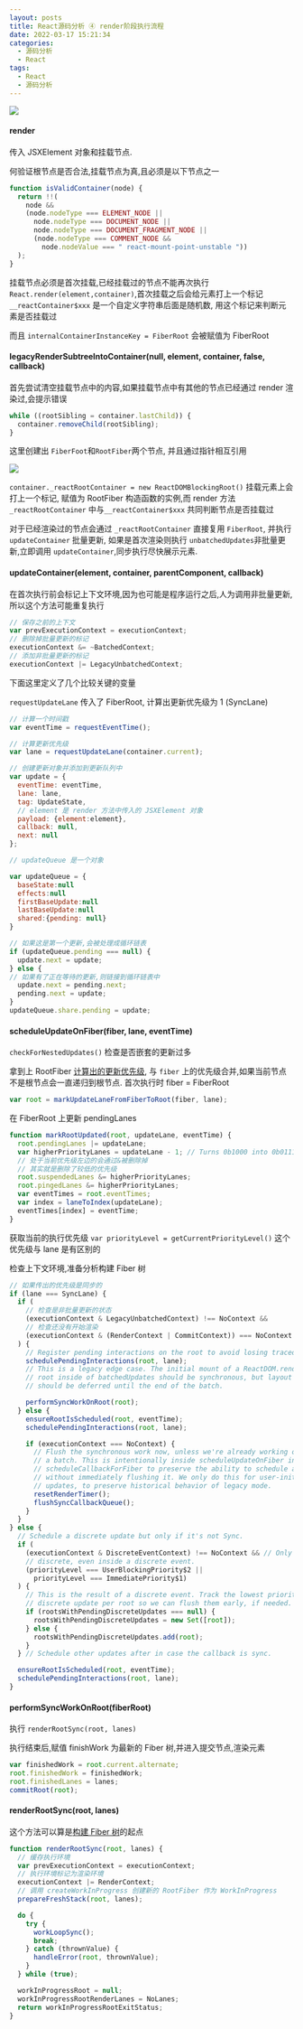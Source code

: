 ```yaml
---
layout: posts
title: React源码分析 ④ render阶段执行流程
date: 2022-03-17 15:21:34
categories:
  - 源码分析
  - React
tags:
  - React
  - 源码分析
---
```


![](0001.png)

#### render

传入 JSXElement 对象和挂载节点.

何验证根节点是否合法,挂载节点为真,且必须是以下节点之一

```js
function isValidContainer(node) {
  return !!(
    node &&
    (node.nodeType === ELEMENT_NODE ||
      node.nodeType === DOCUMENT_NODE ||
      node.nodeType === DOCUMENT_FRAGMENT_NODE ||
      (node.nodeType === COMMENT_NODE &&
        node.nodeValue === " react-mount-point-unstable "))
  );
}
```

挂载节点必须是首次挂载,已经挂载过的节点不能再次执行 `React.render(element,container)`,首次挂载之后会给元素打上一个标记 `__reactContainer$xxx` 是一个自定义字符串后面是随机数, 用这个标记来判断元素是否挂载过

而且 `internalContainerInstanceKey = FiberRoot` 会被赋值为 FiberRoot

#### legacyRenderSubtreeIntoContainer(null, element, container, false, callback)

首先尝试清空挂载节点中的内容,如果挂载节点中有其他的节点已经通过 render 渲染过,会提示错误

```js
while ((rootSibling = container.lastChild)) {
  container.removeChild(rootSibling);
}
```

这里创建出 `FiberFoot`和`RootFiber`两个节点, 并且通过指针相互引用

![](0002.png)

`container._reactRootContainer = new ReactDOMBlockingRoot()` 挂载元素上会打上一个标记, 赋值为 RootFiber 构造函数的实例,而 render 方法 `_reactRootContainer` 中与`__reactContainer$xxx` 共同判断节点是否挂载过

对于已经渲染过的节点会通过 `_reactRootContainer` 直接复用 `FiberRoot`, 并执行 `updateContainer` 批量更新, 如果是首次渲染则执行 `unbatchedUpdates`非批量更新,立即调用 `updateContainer`,同步执行尽快展示元素.

#### updateContainer(element, container, parentComponent, callback)

在首次执行前会标记上下文环境,因为也可能是程序运行之后,人为调用非批量更新,所以这个方法可能重复执行

```js
// 保存之前的上下文
var prevExecutionContext = executionContext;
// 删除掉批量更新的标记
executionContext &= ~BatchedContext;
// 添加非批量更新的标记
executionContext |= LegacyUnbatchedContext;
```

下面这里定义了几个比较关键的变量

`requestUpdateLane` 传入了 FiberRoot, <span id="requestUpdateLane">计算出更新优先级为 1 (SyncLane)</span>

```js
// 计算一个时间戳
var eventTime = requestEventTime();

// 计算更新优先级
var lane = requestUpdateLane(container.current);

// 创建更新对象并添加到更新队列中
var update = {
  eventTime: eventTime,
  lane: lane,
  tag: UpdateState,
  // element 是 render 方法中传入的 JSXElement 对象
  payload: {element:element},
  callback: null,
  next: null
};

// updateQueue 是一个对象

var updateQueue = {
  baseState:null
  effects:null
  firstBaseUpdate:null
  lastBaseUpdate:null
  shared:{pending: null}
}

// 如果这是第一个更新,会被处理成循环链表
if (updateQueue.pending === null) {
  update.next = update;
} else {
// 如果有了正在等待的更新,则链接到循环链表中
  update.next = pending.next;
  pending.next = update;
}
updateQueue.share.pending = update;
```

#### scheduleUpdateOnFiber(fiber, lane, eventTime)

`checkForNestedUpdates()` 检查是否嵌套的更新过多

拿到上 RootFiber [计算出的更新优先级](/posts/d9523506ae81/#requestUpdateLane), 与 `fiber` 上的优先级合并,如果当前节点不是根节点会一直递归到根节点. 首次执行时 fiber = FiberRoot

```js
var root = markUpdateLaneFromFiberToRoot(fiber, lane);
```

在 FiberRoot 上更新 pendingLanes

```js
function markRootUpdated(root, updateLane, eventTime) {
  root.pendingLanes |= updateLane;
  var higherPriorityLanes = updateLane - 1; // Turns 0b1000 into 0b0111
  // 处于当前优先级左边的会通过&被删除掉
  // 其实就是删除了较低的优先级
  root.suspendedLanes &= higherPriorityLanes;
  root.pingedLanes &= higherPriorityLanes;
  var eventTimes = root.eventTimes;
  var index = laneToIndex(updateLane);
  eventTimes[index] = eventTime;
}
```

获取当前的执行优先级 `var priorityLevel = getCurrentPriorityLevel()` 这个优先级与 lane 是有区别的

检查上下文环境,准备分析构建 Fiber 树

```js
// 如果传出的优先级是同步的
if (lane === SyncLane) {
  if (
    // 检查是非批量更新的状态
    (executionContext & LegacyUnbatchedContext) !== NoContext &&
    // 检查还没有开始渲染
    (executionContext & (RenderContext | CommitContext)) === NoContext
  ) {
    // Register pending interactions on the root to avoid losing traced interaction data.
    schedulePendingInteractions(root, lane);
    // This is a legacy edge case. The initial mount of a ReactDOM.render-ed
    // root inside of batchedUpdates should be synchronous, but layout updates
    // should be deferred until the end of the batch.

    performSyncWorkOnRoot(root);
  } else {
    ensureRootIsScheduled(root, eventTime);
    schedulePendingInteractions(root, lane);

    if (executionContext === NoContext) {
      // Flush the synchronous work now, unless we're already working or inside
      // a batch. This is intentionally inside scheduleUpdateOnFiber instead of
      // scheduleCallbackForFiber to preserve the ability to schedule a callback
      // without immediately flushing it. We only do this for user-initiated
      // updates, to preserve historical behavior of legacy mode.
      resetRenderTimer();
      flushSyncCallbackQueue();
    }
  }
} else {
  // Schedule a discrete update but only if it's not Sync.
  if (
    (executionContext & DiscreteEventContext) !== NoContext && // Only updates at user-blocking priority or greater are considered
    // discrete, even inside a discrete event.
    (priorityLevel === UserBlockingPriority$2 ||
      priorityLevel === ImmediatePriority$1)
  ) {
    // This is the result of a discrete event. Track the lowest priority
    // discrete update per root so we can flush them early, if needed.
    if (rootsWithPendingDiscreteUpdates === null) {
      rootsWithPendingDiscreteUpdates = new Set([root]);
    } else {
      rootsWithPendingDiscreteUpdates.add(root);
    }
  } // Schedule other updates after in case the callback is sync.

  ensureRootIsScheduled(root, eventTime);
  schedulePendingInteractions(root, lane);
}
```

#### performSyncWorkOnRoot(fiberRoot)

执行 `renderRootSync(root, lanes)`

执行结束后,赋值 finishWork 为最新的 Fiber 树,并进入提交节点,渲染元素

```js
var finishedWork = root.current.alternate;
root.finishedWork = finishedWork;
root.finishedLanes = lanes;
commitRoot(root);
```

#### renderRootSync(root, lanes)

这个方法可以算是[构建 Fiber 树](/posts/7db523698f9f/)的起点

```js
function renderRootSync(root, lanes) {
  // 缓存执行环境
  var prevExecutionContext = executionContext;
  // 执行环境标记为渲染环境
  executionContext |= RenderContext;
  // 调用 createWorkInProgress 创建新的 RootFiber 作为 WorkInProgress
  prepareFreshStack(root, lanes);

  do {
    try {
      workLoopSync();
      break;
    } catch (thrownValue) {
      handleError(root, thrownValue);
    }
  } while (true);

  workInProgressRoot = null;
  workInProgressRootRenderLanes = NoLanes;
  return workInProgressRootExitStatus;
}
```
